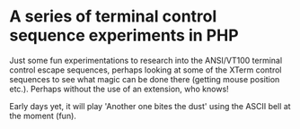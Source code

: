A series of terminal control sequence experiments in PHP
========================================================

Just some fun experimentations to research into the ANSI/VT100 terminal control
escape sequences, perhaps looking at some of the XTerm control sequences to see
what magic can be done there (getting mouse position etc.). Perhaps without the
use of an extension, who knows!

Early days yet, it will play 'Another one bites the dust' using the ASCII bell
at the moment (fun).

